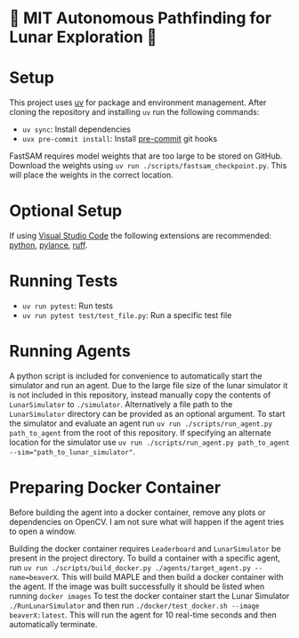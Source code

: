 # :maple_leaf: MIT Autonomous Pathfinding for Lunar Exploration :maple_leaf:

# Setup
This project uses [uv](https://docs.astral.sh/uv/) for package and environment management.
After cloning the repository and installing `uv` run the following commands:
- `uv sync`: Install dependencies
- `uvx pre-commit install`: Install [pre-commit](https://pre-commit.com/) git hooks

FastSAM requires model weights that are too large to be stored on GitHub. Download the weights using `uv run ./scripts/fastsam_checkpoint.py`. This will place the weights in the correct location.

# Optional Setup
If using [Visual Studio Code](https://code.visualstudio.com/) the following extensions are recommended:
[python](https://marketplace.visualstudio.com/items?itemName=ms-python.python), 
[pylance](https://marketplace.visualstudio.com/items?itemName=ms-python.vscode-pylance),
[ruff](https://marketplace.visualstudio.com/items?itemName=charliermarsh.ruff).

# Running Tests
- `uv run pytest`: Run tests
- `uv run pytest test/test_file.py`: Run a specific test file

# Running Agents
A python script is included for convenience to automatically start the simulator and run an agent.
Due to the large file size of the lunar simulator it is not included in this repository, instead manually copy the contents of `LunarSimulator` to `./simulator`.
Alternatively a file path to the `LunarSimulator` directory can be provided as an optional argument.
To start the simulator and evaluate an agent run `uv run ./scripts/run_agent.py path_to_agent` from the root of this repository.
If specifying an alternate location for the simulator use `uv run ./scripts/run_agent.py path_to_agent --sim="path_to_lunar_simulator"`.

# Preparing Docker Container
Before building the agent into a docker container, remove any plots or dependencies on OpenCV. I am not sure what will happen if the agent tries to open a window.

Building the docker container requires `Leaderboard` and `LunarSimulator` be present in the project directory.
To build a container with a specific agent, run `uv run ./scripts/build_docker.py ./agents/target_agent.py --name=beaverX`.
This will build MAPLE and then build a docker container with the agent. 
If the image was built successfully it should be listed when running `docker images`
To test the docker container start the Lunar Simulator `./RunLunarSimulator` and then run `./docker/test_docker.sh --image beaverX:latest`.
This will run the agent for 10 real-time seconds and then automatically terminate. 